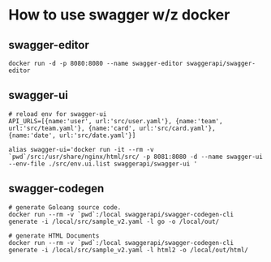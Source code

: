 # How to use swagger w/z docker

## swagger-editor

```
docker run -d -p 8080:8080 --name swagger-editor swaggerapi/swagger-editor
```

## swagger-ui

```src/env.ui.list
# reload env for swagger-ui
API_URLS=[{name:'user', url:'src/user.yaml'}, {name:'team', url:'src/team.yaml'}, {name:'card', url:'src/card.yaml'}, {name:'date', url:'src/date.yaml'}]
```


```
alias swagger-ui='docker run -it --rm -v `pwd`/src:/usr/share/nginx/html/src/ -p 8081:8080 -d --name swagger-ui --env-file ./src/env.ui.list swaggerapi/swagger-ui '
```

## swagger-codegen

```
# generate Goloang source code.
docker run --rm -v `pwd`:/local swaggerapi/swagger-codegen-cli generate -i /local/src/sample_v2.yaml -l go -o /local/out/

# generate HTML Documents
docker run --rm -v `pwd`:/local swaggerapi/swagger-codegen-cli generate -i /local/src/sample_v2.yaml -l html2 -o /local/out/html/
```
